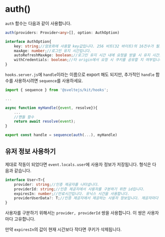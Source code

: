 # auth()

`auth` 함수는 다음과 같이 사용합니다.

```typescript
auth(providers: Provider<any>[], option: AuthOption)

interface AuthOption{
    key: string;//암호화에 사용할 key값입니다. 256 비트(32 바이트)의 16진수가 필요합니다.
    maxAge: number;//로그인 유지 시간입니다.
    autoRefreshMaxAge: boolean;//로그인 유지 시간 내에 요청을 받을 시 유지 시간을 업데이트 할 지 여부입니다.
    withCredentials: boolean;//타 origin에서 요청 시 쿠키를 공유할 지 여부입니다. true시 httpOnly: true, secure: true, sameSite: 'none'로 설정됩니다. https를 사용하지 않는 사이트에서는 사용 불가능합니다. 기본값은 false 입니다.
}
```

`hooks.server.js`에 `handle`이라는 이름으로 export 해도 되지만, 추가적인 `handle` 함수를 사용하시려면 `sequence`를 사용하세요.

```js
import { sequence } from '@sveltejs/kit/hooks';

...

async function myHandle({event, resolve}){
    ...
    //핸들 함수
    return await resolve(event);
}

export const handle = sequence(auth(...), myHandle)
```

## 유저 정보 사용하기

제대로 작동이 되었다면 `event.locals.user`에 사용자 정보가 저장됩니다. 형식은 다음과 같습니다.
```typescript
interface User<T>{
    provider: string;//인증 제공자를 나타냅니다.
    providerId: string;//인증 제공자에서 사용자를 구분하기 위한 id입니다.
    expiresIn: number;//만료시간입니다. 유닉스 시간을 사용합니다.
    providerUserData?: T;//인증 제공자에서 제공하는 사용자 정보입니다. 제공자마다 다릅니다.
}
```
사용자를 구분하기 위해서는 `provider, providerId` 쌍을 사용합니다. 이 쌍은 사용자마다 고유합니다.

만약 `expiresIn`의 값이 현재 시간보다 작다면 쿠키가 삭제됩니다.